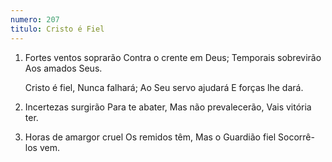 ```yaml
---
numero: 207
titulo: Cristo é Fiel
---
```

1. Fortes ventos soprarão
   Contra o crente em Deus;
   Temporais sobrevirão
   Aos amados Seus.

    Cristo é fiel,
    Nunca falhará;
    Ao Seu servo ajudará
    E forças lhe dará.

2. Incertezas surgirão
   Para te abater,
   Mas não prevalecerão,
   Vais vitória ter.

3. Horas de amargor cruel
   Os remidos têm,
   Mas o Guardião fiel
   Socorrê-los vem.
